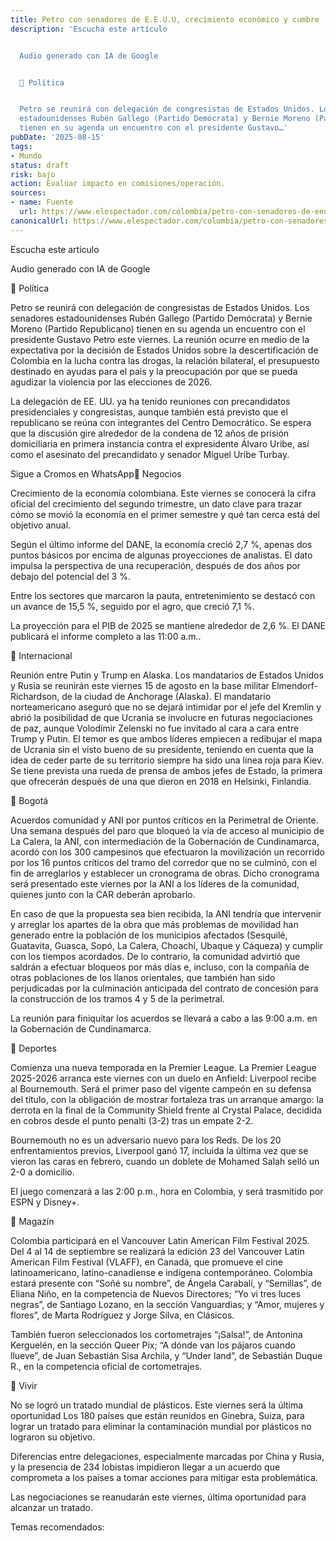 ```yaml
---
title: Petro con senadores de E.E.U.U, crecimiento económico y cumbre
description: 'Escucha este artículo


  Audio generado con IA de Google


  🔴 Política


  Petro se reunirá con delegación de congresistas de Estados Unidos. Los senadores
  estadounidenses Rubén Gallego (Partido Demócrata) y Bernie Moreno (Partido Republicano)
  tienen en su agenda un encuentro con el presidente Gustavo…'
pubDate: '2025-08-15'
tags:
- Mundo
status: draft
risk: bajo
action: Evaluar impacto en comisiones/operación.
sources:
- name: Fuente
  url: https://www.elespectador.com/colombia/petro-con-senadores-de-eeuu-crecimiento-economico-y-cumbre-trump-putin/
canonicalUrl: https://www.elespectador.com/colombia/petro-con-senadores-de-eeuu-crecimiento-economico-y-cumbre-trump-putin/
---
```

Escucha este artículo

Audio generado con IA de Google

🔴 Política

Petro se reunirá con delegación de congresistas de Estados Unidos. Los senadores estadounidenses Rubén Gallego (Partido Demócrata) y Bernie Moreno (Partido Republicano) tienen en su agenda un encuentro con el presidente Gustavo Petro este viernes. La reunión ocurre en medio de la expectativa por la decisión de Estados Unidos sobre la descertificación de Colombia en la lucha contra las drogas, la relación bilateral, el presupuesto destinado en ayudas para el país y la preocupación por que se pueda agudizar la violencia por las elecciones de 2026.

La delegación de EE. UU. ya ha tenido reuniones con precandidatos presidenciales y congresistas, aunque también está previsto que el republicano se reúna con integrantes del Centro Democrático. Se espera que la discusión gire alrededor de la condena de 12 años de prisión domiciliaria en primera instancia contra el expresidente Álvaro Uribe, así como el asesinato del precandidato y senador Miguel Uribe Turbay.

Sigue a Cromos en WhatsApp🔴 Negocios

Crecimiento de la economía colombiana. Este viernes se conocerá la cifra oficial del crecimiento del segundo trimestre, un dato clave para trazar cómo se movió la economía en el primer semestre y qué tan cerca está del objetivo anual.

Según el último informe del DANE, la economía creció 2,7 %, apenas dos puntos básicos por encima de algunas proyecciones de analistas. El dato impulsa la perspectiva de una recuperación, después de dos años por debajo del potencial del 3 %.

Entre los sectores que marcaron la pauta, entretenimiento se destacó con un avance de 15,5 %, seguido por el agro, que creció 7,1 %.

La proyección para el PIB de 2025 se mantiene alrededor de 2,6 %. El DANE publicará el informe completo a las 11:00 a.m..

🔴 Internacional

Reunión entre Putin y Trump en Alaska. Los mandatarios de Estados Unidos y Rusia se reunirán este viernes 15 de agosto en la base militar Elmendorf-Richardson, de la ciudad de Anchorage (Alaska). El mandatario norteamericano aseguró que no se dejará intimidar por el jefe del Kremlin y abrió la posibilidad de que Ucrania se involucre en futuras negociaciones de paz, aunque Volodímir Zelenski no fue invitado al cara a cara entre Trump y Putin. El temor es que ambos líderes empiecen a redibujar el mapa de Ucrania sin el visto bueno de su presidente, teniendo en cuenta que la idea de ceder parte de su territorio siempre ha sido una línea roja para Kiev. Se tiene prevista una rueda de prensa de ambos jefes de Estado, la primera que ofrecerán después de una que dieron en 2018 en Helsinki, Finlandia.

🔴 Bogotá

Acuerdos comunidad y ANI por puntos críticos en la Perimetral de Oriente. Una semana después del paro que bloqueó la vía de acceso al municipio de La Calera, la ANI, con intermediación de la Gobernación de Cundinamarca, acordó con los 300 campesinos que efectuaron la movilización un recorrido por los 16 puntos críticos del tramo del corredor que no se culminó, con el fin de arreglarlos y establecer un cronograma de obras. Dicho cronograma será presentado este viernes por la ANI a los líderes de la comunidad, quienes junto con la CAR deberán aprobarlo.

En caso de que la propuesta sea bien recibida, la ANI tendría que intervenir y arreglar los apartes de la obra que más problemas de movilidad han generado entre la población de los municipios afectados (Sesquilé, Guatavita, Guasca, Sopó, La Calera, Choachí, Ubaque y Cáqueza) y cumplir con los tiempos acordados. De lo contrario, la comunidad advirtió que saldrán a efectuar bloqueos por más días e, incluso, con la compañía de otras poblaciones de los llanos orientales, que también han sido perjudicadas por la culminación anticipada del contrato de concesión para la construcción de los tramos 4 y 5 de la perimetral.

La reunión para finiquitar los acuerdos se llevará a cabo a las 9:00 a.m. en la Gobernación de Cundinamarca.

🔴 Deportes

Comienza una nueva temporada en la Premier League. La Premier League 2025-2026 arranca este viernes con un duelo en Anfield: Liverpool recibe al Bournemouth. Será el primer paso del vigente campeón en su defensa del título, con la obligación de mostrar fortaleza tras un arranque amargo: la derrota en la final de la Community Shield frente al Crystal Palace, decidida en cobros desde el punto penalti (3-2) tras un empate 2-2.

Bournemouth no es un adversario nuevo para los Reds. De los 20 enfrentamientos previos, Liverpool ganó 17, incluida la última vez que se vieron las caras en febrero, cuando un doblete de Mohamed Salah selló un 2-0 a domicilio.

El juego comenzará a las 2:00 p.m., hora en Colombia, y será trasmitido por ESPN y Disney+.

🔴 Magazín

Colombia participará en el Vancouver Latin American Film Festival 2025. Del 4 al 14 de septiembre se realizará la edición 23 del Vancouver Latin American Film Festival (VLAFF), en Canadá, que promueve el cine latinoamericano, latino-canadiense e indígena contemporáneo. Colombia estará presente con “Soñé su nombre”, de Ángela Carabalí, y “Semillas”, de Eliana Niño, en la competencia de Nuevos Directores; “Yo vi tres luces negras”, de Santiago Lozano, en la sección Vanguardias; y “Amor, mujeres y flores”, de Marta Rodríguez y Jorge Silva, en Clásicos.

También fueron seleccionados los cortometrajes “¡Salsa!”, de Antonina Kerguelén, en la sección Queer Pix; “A dónde van los pájaros cuando llueve”, de Juan Sebastián Sisa Archila, y “Under land”, de Sebastián Duque R., en la competencia oficial de cortometrajes.

🔴 Vivir

No se logró un tratado mundial de plásticos. Este viernes será la última oportunidad Los 180 países que están reunidos en Ginebra, Suiza, para lograr un tratado para eliminar la contaminación mundial por plásticos no lograron su objetivo.

Diferencias entre delegaciones, especialmente marcadas por China y Rusia, y la presencia de 234 lobistas impidieron llegar a un acuerdo que comprometa a los países a tomar acciones para mitigar esta problemática.

Las negociaciones se reanudarán este viernes, última oportunidad para alcanzar un tratado.

Temas recomendados: